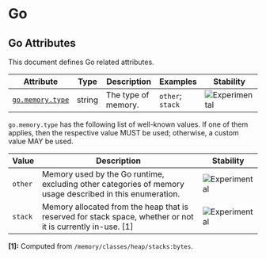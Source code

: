 <!--- Hugo front matter used to generate the website version of this page:
--->

<!-- NOTE: THIS FILE IS AUTOGENERATED. DO NOT EDIT BY HAND. -->
<!-- see templates/registry/markdown/attribute_namespace.md.j2 -->

# Go

## Go Attributes

This document defines Go related attributes.

| Attribute                                                              | Type   | Description         | Examples         | Stability                                                        |
| ---------------------------------------------------------------------- | ------ | ------------------- | ---------------- | ---------------------------------------------------------------- |
| <a id="`go-memory-type`" href="#`go-memory-type`">`go.memory.type`</a> | string | The type of memory. | `other`; `stack` | ![Experimental](https://img.shields.io/badge/-experimental-blue) |

`go.memory.type` has the following list of well-known values. If one of them applies, then the respective value MUST be used; otherwise, a custom value MAY be used.

| Value   | Description                                                                                                 | Stability                                                        |
| ------- | ----------------------------------------------------------------------------------------------------------- | ---------------------------------------------------------------- |
| `other` | Memory used by the Go runtime, excluding other categories of memory usage described in this enumeration.    | ![Experimental](https://img.shields.io/badge/-experimental-blue) |
| `stack` | Memory allocated from the heap that is reserved for stack space, whether or not it is currently in-use. [1] | ![Experimental](https://img.shields.io/badge/-experimental-blue) |

**[1]:** Computed from `/memory/classes/heap/stacks:bytes`.
